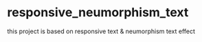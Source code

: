 # responsive_neumorphism_text
this project is based on responsive text &amp; neumorphism text effect
